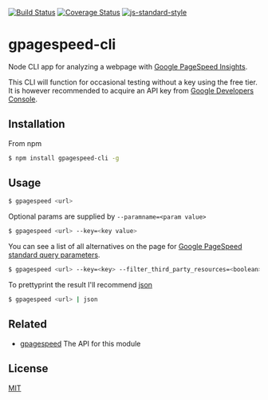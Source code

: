 [![Build Status](https://travis-ci.org/zrrrzzt/gpagespeed-cli.svg?branch=master)](https://travis-ci.org/zrrrzzt/gpagespeed-cli)
[![Coverage Status](https://coveralls.io/repos/zrrrzzt/gpagespeed-cli/badge.svg?branch=master&service=github)](https://coveralls.io/github/zrrrzzt/gpagespeed-cli?branch=master)
[![js-standard-style](https://img.shields.io/badge/code%20style-standard-brightgreen.svg?style=flat)](https://github.com/feross/standard)

# gpagespeed-cli

Node CLI app for analyzing a webpage with [Google PageSpeed Insights](https://developers.google.com/speed/pagespeed/insights/).

This CLI will function for occasional testing without a key using the free tier. 
It is however recommended to acquire an API key from [Google Developers Console](https://console.developers.google.com/).

## Installation

From npm

```sh
$ npm install gpagespeed-cli -g
```

## Usage

```sh
$ gpagespeed <url>
```

Optional params are supplied by ```--paramname=<param value>```

```sh
$ gpagespeed <url> --key=<key value>
```

You can see a list of all alternatives on the page for [Google PageSpeed standard query parameters](https://developers.google.com/speed/docs/insights/v2/reference/pagespeedapi/runpagespeed).

```sh
$ gpagespeed <url> --key=<key> --filter_third_party_resources=<boolean> --locale=<locale> --rule=<rule> --screenshot=<boolean> --strategy=<desktop|mobile>
```

To prettyprint the result I'll recommend [json](https://www.npmjs.com/package/json)

```sh
$ gpagespeed <url> | json
```

## Related

- [gpagespeed](https://github.com/zrrrzzt/gpagespeed) The API for this module

## License

[MIT](LICENSE)
